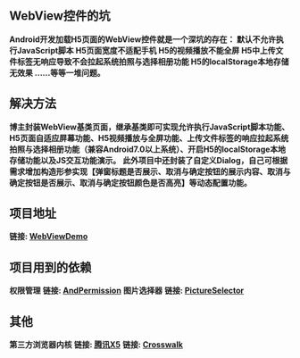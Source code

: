 ## WebView控件的坑
**Android开发加载H5页面的WebView控件就是一个深坑的存在：
默认不允许执行JavaScript脚本
H5页面宽度不适配手机
H5的视频播放不能全屏
H5中上传文件标签无响应导致不会拉起系统拍照与选择相册功能
H5的localStorage本地存储无效果
......等等一堆问题。**
## 解决方法
**博主封装WebView基类页面，继承基类即可实现允许执行JavaScript脚本功能、H5页面自适应屏幕功能、H5视频播放与全屏功能、上传文件标签的响应拉起系统拍照与选择相册功能（兼容Android7.0以上系统）、开启H5的localStorage本地存储功能以及JS交互功能演示。**
**此外项目中还封装了自定义Dialog，自己可根据需求增加构造形参实现【弹窗标题是否展示、取消与确定按钮的展示内容、取消与确定按钮是否展示、取消与确定按钮颜色是否高亮】等动态配置功能。**
## 项目地址
**链接: [WebViewDemo](https://github.com/zang-chen/WebViewDemo)**
## 项目用到的依赖
**权限管理**
**链接: [AndPermission](https://github.com/yanzhenjie/AndPermission)**
**图片选择器**
**链接: [PictureSelector](https://github.com/LuckSiege/PictureSelector)**
## 其他
**第三方浏览器内核**
**链接: [腾讯X5](https://x5.tencent.com/)**
**链接: [Crosswalk](https://crosswalk-project.org/)**
